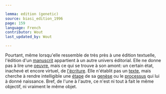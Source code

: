 ```yaml
---

lemma: edition (genetic)
source: biasi_edition_1996
page: 159
language: French
contributor: Wout
last_updated_by: Wout

---
```


Pourtant, même lorsqu'elle ressemble de très près à une édition textuelle, l'édition d'un [manuscrit](manuscript.html) appartient à un autre univers éditorial. Elle ne donne pas à lire une [oeuvre](work.html), mais ce qui se trouve à son amont: un certain état, inachevé et encore virtuel, de [l'écriture](writingProcess). Elle n'établit pas un [texte](text.html), mais cherche à rendre intelligible une [étape](writingStage.html) de sa [genèse](genesis.html) ou le [processus](writingProcess.html) qui lui à donné naissance. Bref, de l'une à l'autre, ce n'est ni tout à fait le même objectif, ni vraiment le même objet.
